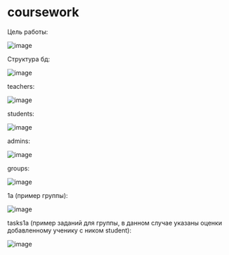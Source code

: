 # coursework
Цель работы:

![image](https://user-images.githubusercontent.com/95688497/212462224-12aaa396-9597-4149-b7fa-1a22a7181157.png)

Структура бд:

![image](https://user-images.githubusercontent.com/95688497/212462092-2eb6dd69-d1d0-4614-80bd-108a34cf74b2.png)

teachers:

![image](https://user-images.githubusercontent.com/95688497/212462099-8a883ae5-6b0e-439f-9c4e-4ab788f330b1.png)

students:

![image](https://user-images.githubusercontent.com/95688497/212462108-9f5f87d6-5456-4b91-a632-87f6fdaf2d9b.png)

admins:

![image](https://user-images.githubusercontent.com/95688497/212462117-7100ff04-9aea-4534-adab-38a51208f92e.png)

groups:

![image](https://user-images.githubusercontent.com/95688497/212462128-ed56c609-189c-4b4c-b51d-39c0ba60cb64.png)

1a (пример группы):

![image](https://user-images.githubusercontent.com/95688497/212462152-201c6d07-72ca-45b3-9249-2e01a74eb0de.png)

tasks1a (пример заданий для группы, в данном случае указаны оценки добавленному ученику с ником student):

![image](https://user-images.githubusercontent.com/95688497/212462171-7d6330d4-7826-44cd-9a12-936e1a409111.png)
